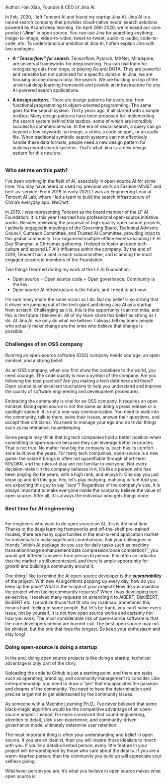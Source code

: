 Author: Han Xiao, Founder & CEO of Jina AI. 

<p>In Feb. 2020, I left Tencent AI and found my startup Jina AI. Jina AI is a neural search company that provides cloud-native neural search solutions powered by AI and deep learning. On April 28th 2020, we released our core product &#8220;<strong><em>Jina</em></strong>&#8221; in open source. You can use Jina for searching anything: image-to-image, video-to-video, tweet-to-tweet, audio-to-audio, code-to-code, etc. To understand our ambition at Jina AI, I often explain Jina with two analogies.</p>



<ul><li><strong><em>A &#8220;Tensorflow&#8221; for search</em></strong>. Tensorflow, Pytorch, MXNet, Mindspore, are universal frameworks for deep learning. You can use them for recognizing cats from dogs, or playing Go and DOTA. They are powerful and versatile but not optimized for a specific domain. In Jina, we are focusing on one domain only: the search. We are building on top of the universal deep learning framework and provide an infrastructure for any AI-powered search applications.</li></ul>



<ul><li><strong>A design pattern.</strong>&nbsp; There are design patterns for every era: from functional programming to object-oriented programming. The same goes for the search system. Thirty years ago, it all started with a simple textbox. Many design patterns have been proposed for implementing the search system behind this textbox, some of which are incredibly successful commercial-wise. In the era of neural search, a query can go beyond a few keywords: an image, a video, a code snippet, or an audio file. When traditional symbolic search systems can not effectively handle these data formats, people need a new design pattern for building neural search systems. That&#8217;s what Jina is: a new design pattern for this new era.</li></ul>



<figure class="wp-block-image"><img src="https://lh6.googleusercontent.com/KY_Fx9crkb2mmLlNJWJsMdD0DEe5eeuuknXdd6xN6o8Ymro87rqyIqu2-W39MgYNLojuwIMcB5vT3pdjpqWaoVhBSxHDnCPi6vhE6sFLzcAFRm5BigbE5G-rgusaTc4V7omnXkGL" alt="" /></figure>



<h3>Who set me on this path?</h3>



<p>I&#8217;ve been working in the field of AI, especially in open-source AI for some time. You may have heard or used my previous work on Fashion-MNIST and bert-as-service. From 2018 to early 2020, I was an Engineering Lead at Tencent AI Lab, where I led a team to build the search infrastructure of China&#8217;s everyday app: <em>WeChat</em>.</p>



<p>In 2019, I was representing Tencent as the board member of the LF AI Foundation. It is this year I learned how professional open-source initiative works. Besides reviewing the proposal of high-quality open source projects, I actively engaged in meetings of the Governing Board, Technical Advisory Council, Outreach Committee, and Trusted AI Committee, providing input to this global community. I co-organized multiple offline events including LF AI Day Shanghai, a Christmas gathering. I helped to foster an open tech culture and expand LF AI&#8217;s influence within the company. By the end of 2019, Tencent has a seat in each subcommittee, and is among the most engaged corporate members of the Foundation.</p>



<p>Two things I learned during my work at the LF AI Foundation:</p>



<ul><li>Open source = Open source code + Open governance. Community is the key.</li><li>Open source AI infrastructure is the future, and I need to act now.</li></ul>



<p>I&#8217;m sure many share the same vision as I do. But my belief is so strong that it drives me jumping out of the tech giant and doing Jina AI as a startup from scratch. Challenging as it is, this is the opportunity I can not miss, and this is the future I believe in. All of my team share this belief as strong as I do. At Jina AI, we only do what we believe. I always tell my team: people who actually make change are the ones who believe that change is possible.</p>



<h3>Challenges of an OSS company</h3>



<p>Running an open-source software (OSS) company needs courage, an open mindset, and a strong belief.&nbsp;</p>



<p>As an OSS company, when you first show the codebase to the world, you need courage. The code quality is now a symbol of the company. Are you following the best practice? Are you making a tech debt here and there? Open source is an excellent touchstone to help you understand and improve the quality of software engineering and development procedures.&nbsp;</p>



<p>Embracing the community is vital for an OSS company. It requires an open mindset. Doing open source is not the same as doing a press release or a spotlight speech: it is not a one-way communication. You need to walk into the community, talk to them, solve their issues, answer their questions, and accept their criticisms. You need to manage your ego and do trivial things such as maintenance, housekeeping.</p>



<p>Some people may think that big tech companies hold a better position when committing to open-source because they can leverage better resources. That is not true. No matter how big the company is, each has its comfort zone built over the years. For many tech companies, open-source is a new game: the value it brings is often not quantifiable through short-term KPI/OKR, and the rules of play are not familiar to everyone. Not every decision-maker in the company believes in it. It&#8217;s like a person who has been playing Go for years, with a high rank, and enjoys it. One day you just show up and tell this guy: hey, let&#8217;s play mahjong, mahjong is fun! And you are expecting this guy to say &#8220;<em>sure</em>&#8220;? Regardless of the company&#8217;s size, it is always important to make everyone inside the company believe the value of open source. After all, it is always the individual who gets things done.</p>



<h3>Best time for AI engineering</h3>



<figure class="wp-block-image"><img src="https://lh3.googleusercontent.com/mv1pTEq9C42gCIz93TFVGnbVyp0j51jtgfn_ZRsHSdStG7zYscR-RKUeMBPdWta6-qG2k-_TKMoiwl69B52nIqj9itVgCSQsu6FSzkStak39hGl5mmwdGNLJSgr5GJ5FxMsXvX95" alt="" /></figure>



<p>For engineers who want to do open source on AI, this is the best time. Thanks to the deep learning frameworks and off-the-shelf pre-trained models, there are many opportunities in the end-to-end application market for individuals to make significant contributions. Ask your colleagues or friends &#8220;which AI package do you use for daily tasks such as machine translation/image enhancement/data compression/code completion?&#8221;, you would get different answers from person to person. It is often an indicator that the market is still uncontested, and there is ample opportunity for growth and building a community around it.</p>



<p>One thing I like to remind the AI open-source developer is the <strong><em>sustainability</em></strong> of the project. With new AI algorithms popping up every day, how do you keep up the pace? What is the scope of your project? How do you maintain the project when facing community requests? When I was developing bert-as-service, I received many requests on extending it to AlBERT, DistilBERT, BioBERT etc. I prioritize those that fit into my roadmap. Sometimes this means hard-feeling to some people. But let&#8217;s be frank, you can&#8217;t solve every issue, not by yourself. It is not how open source works and certainly not how you work. The most considerable risk of open-source software is that the core developers behind are burned-out. The best open source may not be shiniest, but the one that lives the longest. So keep your enthusiasm and stay long!</p>



<h3>Doing open-source is doing a startup</h3>



<p>In the end, doing open source projects is like doing a startup, technical advantage is only part of the story.</p>



<p>Uploading the code to Github is just a starting point, and there are tasks such as operating, branding, and community management to consider. Like entrepreneurship, you need to draw a &#8220;pie&#8221; that encapsulates the passions and dreams of the community. You need to have the determination and precise target not to get sidetracked by the community issues.</p>



<p>As someone with a Machine Learning Ph.D., I&#8217;ve never believed that some black-magic algorithm would be the competitive advantage of an open-source project. Instead, I&#8217;m more convinced that sound engineering, attention to detail, slick user-experience, and community-driven governance model ultimately determine user retention.</p>



<p>The most important thing is often your understanding and belief in open source. If you are an idealist, then you will inspire those idealists to march with you. If you&#8217;re a detail-oriented person, every little feature in your project will be worshipped by those who care about the details. If you are a warm-hearted person, then the community you build up will appreciate your selfless giving.</p>



<p>Whichever person you are, it&#8217;s what you believe in open source makes what open source is.</p>

